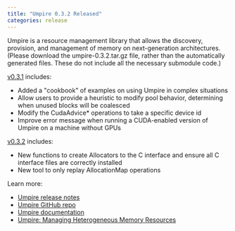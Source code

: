 ```yaml
---
title: "Umpire 0.3.2 Released"
categories: release
---
```


Umpire is a resource management library that allows the discovery, provision, and management of memory on next-generation architectures. (Please download the umpire-0.3.2.tar.gz file, rather than the automatically generated files. These do not include all the necessary submodule code.)

[v0.3.1](https://github.com/LLNL/Umpire/releases/tag/v0.3.1) includes:
- Added a "cookbook" of examples on using Umpire in complex situations
- Allow users to provide a heuristic to modify pool behavior, determining when unused blocks will be coalesced
- Modify the CudaAdvice* operations to take a specific device id
- Improve error message when running a CUDA-enabled version of Umpire on a machine without GPUs

[v0.3.2](https://github.com/LLNL/Umpire/releases/tag/v0.3.2) includes:
- New functions to create Allocators to the C interface and ensure all C interface files are correctly installed
- New tool to only replay AllocationMap operations

Learn more:
- [Umpire release notes](https://github.com/LLNL/Umpire/releases)
- [Umpire GitHub repo](https://github.com/LLNL/Umpire)
- [Umpire documentation](https://umpire.readthedocs.io/en/develop/)
- [Umpire: Managing Heterogeneous Memory Resources](https://computing.llnl.gov/projects/umpire)
